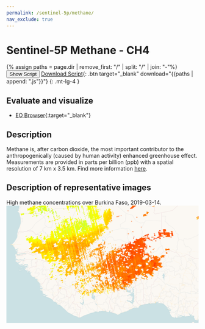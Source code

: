 ```yaml
---
permalink: /sentinel-5p/methane/
nav_exclude: true
---
```


# Sentinel-5P Methane - CH4
{% assign paths = page.dir | remove_first: "/" | split: "/" | join: "-"%}
<button class="btn btn-primary" id="toggle-script" onclick="toggleScript()">Show Script</button>
[Download Script](script.js){: .btn target="_blank" download="{{paths | append: ".js"}}"}
{: .mt-lg-4 }

<div id="script" style="display:none;"> 
{% highlight javascript %}
{% include_relative script.js %}
{% endhighlight %}
</div>

## Evaluate and visualize
 - [EO Browser](https://sentinelshare.page.link/1dB5){:target="_blank"}   

## Description
Methane is, after carbon dioxide, the most important contributor to the anthropogenically (caused by human activity) enhanced greenhouse effect. Measurements are provided in parts per billion (ppb) with a spatial resolution of 7 km x 3.5 km.
Find more information [here](http://www.tropomi.eu/data-products/methane).

## Description of representative images

High methane concentrations over Burkina Faso, 2019-03-14.
![NO2 tropospheric column](fig/fig1.png)


